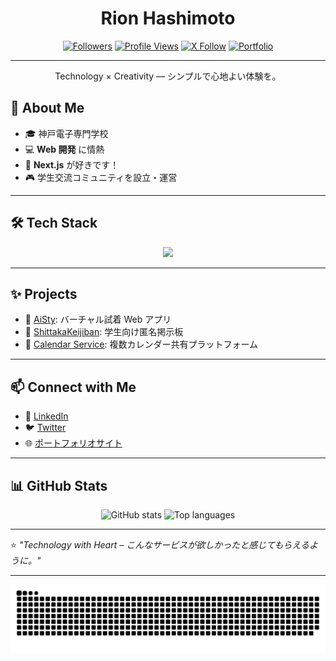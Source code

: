 <div align="center">

# Rion Hashimoto

[![Followers](https://img.shields.io/github/followers/rion0918?label=Followers&style=flat&color=3b82f6)](https://github.com/rion0918?tab=followers)
[![Profile Views](https://hits.seeyoufarm.com/api/count/incr/badge.svg?url=https://github.com/rion0918&title=Profile%20Views)](https://github.com/rion0918)
[![X Follow](https://img.shields.io/twitter/follow/_rion0918?style=flat&color=0ea5e9&logo=x&logoColor=white&label=Follow)](https://twitter.com/_rion0918)
[![Portfolio](https://img.shields.io/badge/Portfolio-Open-6366f1?style=flat&logo=vercel&logoColor=white)](#)

---

Technology × Creativity — シンプルで心地よい体験を。

</div>

## 🚀 About Me

- 🎓 神戸電子専門学校
- 💻 **Web 開発** に情熱
- 🌱 **Next.js** が好きです！
- 🎮 学生交流コミュニティを設立・運営

---

## 🛠️ Tech Stack

<p align="center">
  <img src="https://skillicons.dev/icons?i=typescript,nextjs,react,nestjs,go,html,css,scss,kotlin,python,graphql,grpc,postgres,supabase,firebase,vercel,chakraui,shadcn&perline=9" />
</p>

---

## ✨ Projects

- 👕 [AiSty](#): バーチャル試着 Web アプリ
- 📝 [ShittakaKeijiban](#): 学生向け匿名掲示板
- 📅 [Calendar Service](#): 複数カレンダー共有プラットフォーム

---

## 📫 Connect with Me

- 💼 [LinkedIn](#)
- 🐦 [Twitter](#)
- 🌐 [ポートフォリオサイト](#)

---

## 📊 GitHub Stats

<div align="center">
  <img src="https://github-readme-stats.vercel.app/api?username=rion0918&show_icons=true&hide_title=true&hide_border=true&bg_color=00000000&title_color=3b82f6&text_color=a1a1aa&icon_color=3b82f6" alt="GitHub stats" height="150"/>
  <img src="https://github-readme-stats.vercel.app/api/top-langs/?username=rion0918&layout=compact&hide_border=true&bg_color=00000000&title_color=3b82f6&text_color=a1a1aa" alt="Top languages" height="150"/>
</div>

---

⭐️ _"Technology with Heart – こんなサービスが欲しかったと感じてもらえるように。"_

---

<div align="center">
  <img src="https://raw.githubusercontent.com/Platane/snk/output/github-contribution-grid-snake.svg" alt="GitHub Contribution Snake" />
</div>
